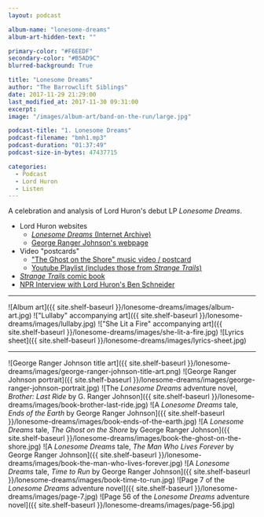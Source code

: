 ```yaml
---
layout: podcast

album-name: "lonesome-dreams"
album-art-hidden-text: ""

primary-color: "#F6EEDF"
secondary-color: "#B5AD9C"
blurred-background: True

title: "Lonesome Dreams"
author: "The Barrowclift Siblings"
date: 2017-11-29 21:29:00
last_modified_at: 2017-11-30 09:31:00
excerpt: 
image: "/images/album-art/band-on-the-run/large.jpg"

podcast-title: "1. Lonesome Dreams"
podcast-filename: "bmh1.mp3"
podcast-duration: "01:37:49"
podcast-size-in-bytes: 47437715

categories:
  - Podcast
  - Lord Huron
  - Listen
---
```


A celebration and analysis of Lord Huron's debut LP *Lonesome Dreams*.

* Lord Huron websites
	- [*Lonesome Dreams* (Internet Archive)](https://web.archive.org/web/20121201170541/http://www.lordhuron.com/)
	- [George Ranger Johnson's webpage](http://www.georgerangerjohnson.com)
* Video "postcards"
	- ["The Ghost on the Shore" music video / postcard](https://www.youtube.com/watch?v=BCYmDwAckNg)
	- [Youtube Playlist (includes those from *Strange Trails*)](https://www.youtube.com/playlist?list=PL26E088D7793E1C27)
* [*Strange Trails* comic book](https://www.merchbar.com/rock-alternative/lord-huron/lord-huron-strange-trails-comic-book)
* [NPR Interview with Lord Huron's Ben Schneider](http://www.npr.org/2015/04/06/397364256/lord-huron-wants-you-to-dance-at-the-apocalypse)

-----------

![Album art]({{ site.shelf-baseurl }}/lonesome-dreams/images/album-art.jpg)
!["Lullaby" accompanying art]({{ site.shelf-baseurl }}/lonesome-dreams/images/lullaby.jpg)
!["She Lit a Fire" accompanying art]({{ site.shelf-baseurl }}/lonesome-dreams/images/she-lit-a-fire.jpg)
![Lyrics sheet]({{ site.shelf-baseurl }}/lonesome-dreams/images/lyrics-sheet.jpg)

-----------

![George Ranger Johnson title art]({{ site.shelf-baseurl }}/lonesome-dreams/images/george-ranger-johnson-title-art.png)
![George Ranger Johnson portrait]({{ site.shelf-baseurl }}/lonesome-dreams/images/george-ranger-johnson-portrait.jpg)
![The *Lonesome Dreams* adventure novel, *Brother: Last Ride* by G. Ranger Johnson]({{ site.shelf-baseurl }}/lonesome-dreams/images/book-brother-last-ride.jpg)
![A *Lonesome Dreams* tale, *Ends of the Earth* by George Ranger Johnson]({{ site.shelf-baseurl }}/lonesome-dreams/images/book-ends-of-the-earth.jpg)
![A *Lonesome Dreams* tale, *The Ghost on the Shore* by George Ranger Johnson]({{ site.shelf-baseurl }}/lonesome-dreams/images/book-the-ghost-on-the-shore.jpg)
![A *Lonesome Dreams* tale, *The Man Who Lives Forever* by George Ranger Johnson]({{ site.shelf-baseurl }}/lonesome-dreams/images/book-the-man-who-lives-forever.jpg)
![A *Lonesome Dreams* tale, *Time to Run* by George Ranger Johnson]({{ site.shelf-baseurl }}/lonesome-dreams/images/book-time-to-run.jpg)
![Page 7 of the *Lonesome Dreams* adventure novel]({{ site.shelf-baseurl }}/lonesome-dreams/images/page-7.jpg)
![Page 56 of the *Lonesome Dreams* adventure novel]({{ site.shelf-baseurl }}/lonesome-dreams/images/page-56.jpg)
